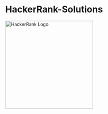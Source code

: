 # HackerRank-Solutions
<img src="https://hrcdn.net/community-frontend/assets/brand/logo-new-white-green-a5cb16e0ae.svg" height = "275" width = "275" alt="HackerRank Logo">
